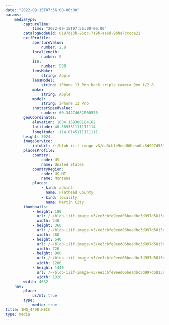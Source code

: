 ```yaml
---
date: "2022-09-15T07:56:00-06:00"
params:
    mediaType:
        captureTime:
            time: "2022-09-15T07:56:00-06:00"
        catalogNodeUid: 0197d13b-26cc-719b-aa6d-9bba7cccca21
        exifProfile:
            apertureValue:
                number: 2.8
            focalLength:
                number: 9
            iso:
                number: 500
            lensMake:
                string: Apple
            lensModel:
                string: iPhone 13 Pro back triple camera 9mm f/2.8
            make:
                string: Apple
            model:
                string: iPhone 13 Pro
            shutterSpeedValue:
                number: 60.34274682000578
        geoCoordinates:
            elevation: 1004.159300184162
            latitude: 48.389361111111114
            longitude: -114.0145111111111
        height: 3024
        imageService:
            infoUrl: /~/blob-iiif-image-v3/ee3cbfe9eed06beadbc3d997d5813e15549f07d2de87e46a1145166c9a7b267f/info.json
        placesProfile:
            country:
                code: US
                name: United States
            countryRegion:
                code: US-MT
                name: Montana
            places:
                - kind: admin2
                  name: Flathead County
                - kind: locality
                  name: Martin City
        thumbnails:
            - height: 180
              url: /~/blob-iiif-image-v3/ee3cbfe9eed06beadbc3d997d5813e15549f07d2de87e46a1145166c9a7b267f/full/240%2C180/0/default.jpg
              width: 240
            - height: 360
              url: /~/blob-iiif-image-v3/ee3cbfe9eed06beadbc3d997d5813e15549f07d2de87e46a1145166c9a7b267f/full/480%2C360/0/default.jpg
              width: 480
            - height: 540
              url: /~/blob-iiif-image-v3/ee3cbfe9eed06beadbc3d997d5813e15549f07d2de87e46a1145166c9a7b267f/full/720%2C540/0/default.jpg
              width: 720
            - height: 960
              url: /~/blob-iiif-image-v3/ee3cbfe9eed06beadbc3d997d5813e15549f07d2de87e46a1145166c9a7b267f/full/1280%2C960/0/default.jpg
              width: 1280
            - height: 1440
              url: /~/blob-iiif-image-v3/ee3cbfe9eed06beadbc3d997d5813e15549f07d2de87e46a1145166c9a7b267f/full/1920%2C1440/0/default.jpg
              width: 1920
        width: 4032
    nav:
        place:
            us/mt: true
        type:
            media: true
title: IMG_4498.HEIC
type: media
---
```

